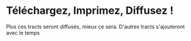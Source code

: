 # Téléchargez, Imprimez, Diffusez !
Plus ces tracts seront diffusés, mieux ce sera.
D'autres tracts s'ajouteront avec le temps
